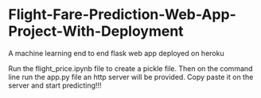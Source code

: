 # Flight-Fare-Prediction-Web-App-Project-With-Deployment
A machine learning end to end flask web app deployed on heroku

Run the flight_price.ipynb file to create a pickle file.
Then on the command line run the app.py file an http server will be provided. Copy paste it on the server and start predicting!!!


